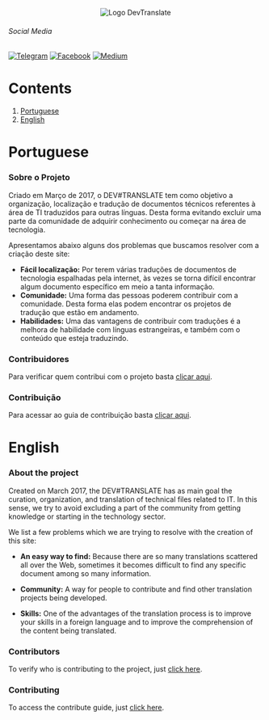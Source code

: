 <p align="center">
  <img src="https://raw.githubusercontent.com/devtranslate/devtranslate.github.io/master/images/logo.png" alt="Logo DevTranslate"/>
</p>

###### Social Media
[![Telegram](https://static.filehorse.com/icons/messaging-and-chat/telegram-for-desktop-icon-32.png)](https://telegram.me/devtranslate)
[![Facebook](https://www.vidaperfeita.com.br/imagens/facebook_icone.png)](https://www.facebook.com/devtranslate/)
[![Medium](https://i.goldvoice.club/32x32a/https://images.golos.io/DQmdgFweCvegE8UD1DkKZNyCB1GfuzzjDVrmNZ9bHNy8SoW/%D0%B7%D0%B0%D0%B3%D1%80%D1%83%D0%B6%D0%B5%D0%BD%D0%BE.png)](https://medium.com/devtranslate) 

# Contents
1. [Portuguese](https://github.com/devtranslate/about#portuguese)
2. [English](https://github.com/devtranslate/about#english)

# Portuguese

### Sobre o Projeto
Criado em Março de 2017, o DEV#TRANSLATE tem como objetivo a organização, localização e tradução de documentos técnicos referentes à área de TI traduzidos para outras línguas. Desta forma evitando excluir uma parte da comunidade de adquirir conhecimento ou começar na área de tecnologia.

Apresentamos abaixo alguns dos problemas que buscamos resolver com a criação deste site:

* **Fácil localização:** Por terem várias traduções de documentos de tecnologia espalhadas pela internet, às vezes se torna difícil encontrar algum documento específico em meio a tanta informação.
* **Comunidade:** Uma forma das pessoas poderem contribuir com a comunidade. Desta forma elas podem encontrar os projetos de tradução que estão em andamento.
* **Habilidades:** Uma das vantagens de contribuir com traduções é a melhora de habilidade com línguas estrangeiras, e também com o conteúdo que esteja traduzindo.

### Contribuidores
Para verificar quem contribui com o projeto basta [clicar aqui][link-contributors].

### Contribuição
Para acessar ao guia de contribuição basta [clicar aqui][link-contributing].

# English

### About the project
Created on March 2017, the DEV#TRANSLATE has as main goal the curation, organization, and translation of technical files related to IT. In this sense, we try to avoid excluding a part of the community from getting knowledge or starting in the technology sector.

We list a few problems which we are trying to resolve with the creation of this site:

* **An easy way to find:** Because there are so many translations scattered all over the Web, sometimes it becomes difficult to find any specific document among so many information.

* **Community:** A way for people to contribute and find other translation projects being developed.

* **Skills:** One of the advantages of the translation process is to improve your skills in a foreign language and to improve the comprehension of the content being translated.

### Contributors
To verify who is contributing to the project, just [click here][link-contributors].

### Contributing
To access the contribute guide, just [click here][link-contributing].

[link-contributors]: https://github.com/devtranslate/about/blob/master/CONTRIBUTORS.md
[link-contributing]: https://github.com/devtranslate/about/blob/master/CONTRIBUTING.md
